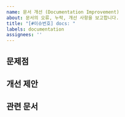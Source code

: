 ```yaml
---
name: 문서 개선 (Documentation Improvement)
about: 문서의 오류, 누락, 개선 사항을 보고합니다.
title: "[#이슈번호] docs: "
labels: documentation
assignees: ''
---
```


## 문제점

<!-- 어떤 문서에서 어떤 문제가 발견되었는지 설명해주세요. (예: README.md의 오타, API 명세 누락 등) -->

## 개선 제안

<!-- 어떻게 개선하면 좋을지 구체적으로 제안해주세요. -->

## 관련 문서

<!-- 문제가 발생한 문서의 링크나 파일 경로를 명시해주세요. -->
